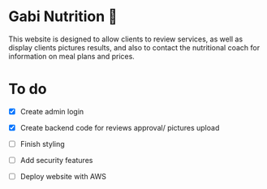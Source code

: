 # Gabi Nutrition 🥙
This website is designed to allow clients to review services, as well as display clients pictures results, and also to contact the nutritional coach for information on meal plans and prices.


# To do 

- [x] Create admin login
- [x] Create backend code for reviews approval/ pictures upload 
- [ ] Finish styling
- [ ] Add security features 
- [ ] Deploy website with AWS




